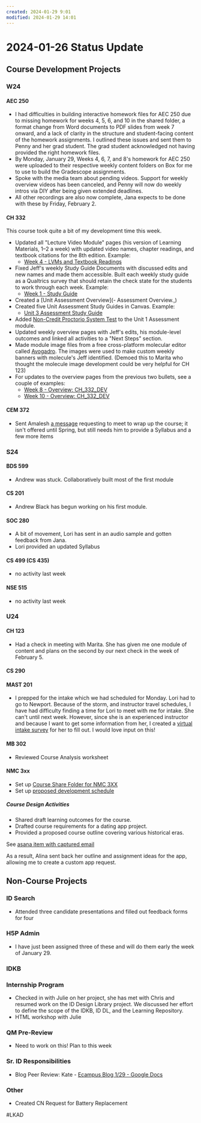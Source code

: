 ```yaml
---
created: 2024-01-29 9:01
modified: 2024-01-29 14:01
---
```


# 2024-01-26 Status Update

## Course Development Projects

### W24

#### AEC 250

* I had difficulties in building interactive homework files for AEC 250 due to missing homework for weeks 4, 5, 6, and 10 in the shared folder, a format change from Word documents to PDF slides from week 7 onward, and a lack of clarity in the structure and student-facing content of the homework assignments. I outlined these issues and sent them to Penny and her grad student. The grad student acknowledged not having provided the right homework files.
* By Monday, January 29, Weeks 4, 6, 7, and 8's homework for AEC 250 were uploaded to their respective weekly content folders on Box for me to use to build the Gradescope assignments.
* Spoke with the media team about pending videos. Support for weekly overview videos has been canceled, and Penny will now do weekly intros via DIY after being given extended deadlines.
* All other recordings are also now complete, Jana expects to be done with these by Friday, February 2.

#### CH 332

This course took quite a bit of my development time this week.

* Updated all "Lecture Video Module" pages (his version of Learning Materials, 1–2 a week) with updated video names, chapter readings, and textbook citations for the 8th edition. Example:
	* [Week 4 - LVMs and Textbook Readings](https://canvas.oregonstate.edu/courses/1963511/pages/week-4-lvms-and-textbook-readings?module_item_id=23488722)
* Fixed Jeff's weekly Study Guide Documents with discussed edits and new names and made them accessible. Built each weekly study guide as a Qualtrics survey that should retain the check state for the students to work through each week. Example:
	* [Week 1 - Study Guide](https://canvas.oregonstate.edu/courses/1963511/assignments/9522885?module_item_id=23993158)
* Created a [Unit Assessment Overview](- Assessment Overview.,)
* Created five Unit Assessment Study Guides in Canvas. Example:
	* [Unit 3 Assessment Study Guide](https://canvas.oregonstate.edu/courses/1963511/pages/unit-3-assessment-study-guide)
* Added [Non-Credit Proctorio System Test](https://canvas.oregonstate.edu/courses/1963511/quizzes/2932565?module_item_id=24081253) to the Unit 1 Assessment module.
* Updated weekly overview pages with Jeff's edits, his module-level outcomes and linked all activities to a "Next Steps" section.
* Made module image files from a free cross-platform molecular editor called [Avogadro](https://avogadro.cc/). The images were used to make custom weekly banners with molecule's Jeff identified. (Demoed this to Marita who thought the molecule image development could be very helpful for CH 123)
* For updates to the overview pages from the previous two bullets, see a couple of examples:
	* [Week 8 - Overview: CH_332_DEV](https://canvas.oregonstate.edu/courses/1963511/pages/week-8-overview?module_item_id=23488737)
	* [Week 10 - Overview: CH_332_DEV](https://canvas.oregonstate.edu/courses/1963511/pages/week-10-overview?module_item_id=23488745)

#### CEM 372

* Sent Amalesh [a message](https://app.asana.com/0/1204895037910577/1206470951477357) requesting to meet to wrap up the course; it isn't offered until Spring, but still needs him to provide a Syllabus and a few more items

### S24

#### BDS 599

* Andrew was stuck. Collaboratively built most of the first module

#### CS 201

* Andrew Black has begun working on his first module.

#### SOC 280

* A bit of movement, Lori has sent in an audio sample and gotten feedback from Jana.
* Lori provided an updated Syllabus

#### CS 499 (CS 435)

* no activity last week

#### NSE 515

* no activity last week

### U24

#### CH 123

* Had a check in meeting with Marita. She has given me one module of content and plans on the second by our next check in the week of February 5.

#### CS 290

#### MAST 201

* I prepped for the intake which we had scheduled for Monday. Lori had to go to Newport. Because of the storm, and instructor travel schedules, I have had difficulty finding a time for Lori to meet with me for intake. She can't until next week. However, since she is an experienced instructor and because I want to get some information from her, I created a [virtual intake survey](https://oregonstate.qualtrics.com/jfe/form/SV_czNGysQKErYe8pU) for her to fill out. I would love input on this!

#### MB 302

* Reviewed Course Analysis worksheet

#### NMC 3xx

* Set up [Course Share Folder for NMC 3XX](https://oregonstate.box.com/s/0nzfbbwugbjy0q9w0mf00deuosk7csoc)
* Set up [proposed development schedule](https://oregonstate.box.com/s/t4fb1owx0xvh8ugqoy2m4hmvwrppb4ey)

##### Course Design Activities

* Shared draft learning outcomes for the course.
* Drafted course requirements for a dating app project.
* Provided a proposed course outline covering various historical eras.

See [asana item with captured email](https://app.asana.com/0/1206330558994035/1206395074251976)

As a result, Alina sent back her outline and assignment ideas for the app, allowing me to create a custom app request.

## Non-Course Projects

### ID Search

* Attended three candidate presentations and filled out feedback forms for four

### H5P Admin

* I have just been assigned three of these and will do them early the week of January 29.

### IDKB

### Internship Program

* Checked in with Julie on her project, she has met with Chris and resumed work on the ID Design Library project. We discussed her effort to define the scope of the IDKB, ID DL, and the Learning Repository.
* HTML workshop with Julie

### QM Pre-Review

* Need to work on this! Plan to this week

### Sr. ID Responsibilities

* Blog Peer Review: Kate - [Ecampus Blog 1/29 - Google Docs](https://docs.google.com/document/d/10t1jkN86kisqpcoIhkzh4S8yW21VsBnzr8ARb9Ttpi0/edit)

### Other

* Created CN Request for Battery Replacement

#LKAD

